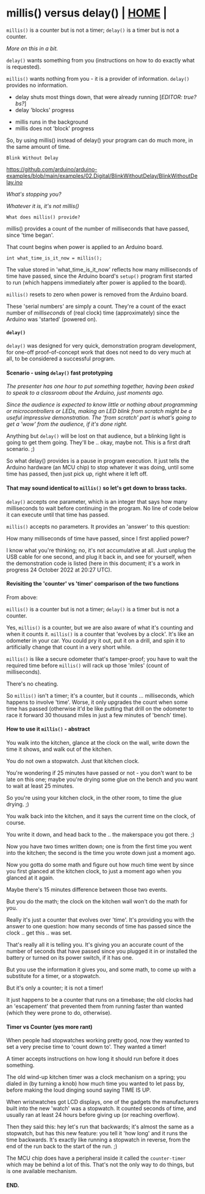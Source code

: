 # millis() versus delay() | [HOME](README.md) |

`millis()` is a counter but is not a timer;  `delay()` is a
timer but is not a counter.

<em>More on this in a bit.</em>


`delay()` wants something from you (instructions on how to do
exactly what is requested).

`millis()` wants nothing from you - it is a provider of
information.  `delay()` provides no information.


<ul>
 <li> delay shuts most things down, that were already running [<em>EDITOR: true? bs?</em>]
 <li> delay 'blocks' progress
</ul>
<p>
<ul>
 <li> millis runs in the background
 <li> millis does not 'block' progress
</ul>

So, by using millis() instead of delay() your program can do
much more, in the same amount of time.



`Blink Without Delay`

  https://github.com/arduino/arduino-examples/blob/main/examples/02.Digital/BlinkWithoutDelay/BlinkWithoutDelay.ino



*What's stopping you?*

*Whatever it is, it's not millis()*


`What does millis() provide?`

millis() provides a count of the number of milliseconds that
have passed, since 'time began'.

That count begins when power is applied to an Arduino board.

```
int what_time_is_it_now = millis();
```

The value stored in 'what_time_is_it_now' reflects how many
milliseconds of time have passed, since the Arduino board's
`setup()` program first started to run (which happens immediately
after power is applied to the board).

`millis()` resets to zero when power is removed from the Arduino
board.

These 'serial numbers' are simply a count.  They're a count
of the exact number of *milliseconds* of (real clock) time
(approximately) since the Arduino was 'started' (powered on).


#### `delay()`

`delay()` was designed for very quick, demonstration program
development, for one-off proof-of-concept work that does not need
to do very much at all, to be considered a successful program.


#### Scenario - using `delay()` fast prototyping

<em>The presenter has one hour to put something together, having been
asked to speak to a classroom about the Arduino, just moments ago.</em>

<em>Since the audience is expected to know little or nothing about
programming or microcontrollers or LEDs, making an LED blink from
scratch might be a useful impressive demonstration.  The 'from
scratch' part is what's going to get a 'wow' from the audience,
if it's done right.</em>

Anything but `delay()` will be lost on that audience, but a
blinking light is going to get them going.  They'll be .. okay,
maybe not.  This is a first draft scenario. ;)

So what delay() provides is a pause in program execution. It
just tells the Arduino hardware (an MCU chip) to stop whatever
it was doing, until some time has passed, then just pick up,
right where it left off.


#### That may sound identical to `millis()` so let's get down to brass tacks.

`delay()` accepts one parameter, which is an integer that says
how many milliseconds to wait before continuing in the program.
No line of code below it can execute until that time has passed.

`millis()` accepts no parameters.  It provides an 'answer'
to this question:

How many milliseconds of time have passed, since I first applied
power?

I know what you're thinking; no, it's not accumulative at all.
Just unplug the USB cable for one second, and plug it back in,
and see for yourself, when the demonstration code is listed
(here in this document; it's a work in progress 24 October 2022
at 20:27 UTC).


#### Revisiting the 'counter' vs 'timer' comparison of the two functions

From above:

`millis()` is a counter but is not a timer;  `delay()` is a
timer but is not a counter.

Yes, `millis()` is a counter, but we are also aware of what it's
counting and when it counts it.  `millis()` is a counter that
'evolves by a clock'.  It's like an odometer in your car.
You could pry it out, put it on a drill, and spin it to
artificially change that count in a very short while.

`millis()` is like a secure odometer that's tamper-proof; you
have to wait the required time before `millis()` will rack up
those 'miles' (count of milliseconds).

There's no cheating.

So `millis()` isn't a timer; it's a counter, but it counts
&hellip; milliseconds, which happens to involve 'time'.  Worse, it only
upgrades the count when some time has passed (otherwise it'd be
like putting that drill on the odometer to race it forward 30
thousand miles in just a few minutes of 'bench' time).


#### How to use it `millis()` - abstract

You walk into the kitchen, glance at the clock on the wall,
write down the time it shows, and walk out of the kitchen.

You do not own a stopwatch.  Just that kitchen clock.

You're wondering if 25 minutes have passed or not - you don't
want to be late on this one; maybe you're drying some glue on
the bench and you want to wait at least 25 minutes.

So you're using your kitchen clock, in the other room, to time
the glue drying. ;)

You walk back into the kitchen, and it says the current time on
the clock, of course.

You write it down, and head back to the .. the makerspace you
got there. ;)

Now you have two times written down; one is from the first time
you went into the kitchen; the second is the time you wrote down
just a moment ago.

Now you gotta do some math and figure out how much time went by
since you first glanced at the kitchen clock, to just a moment
ago when you glanced at it again.

Maybe there's 15 minutes difference between those two events.

But you do the math; the clock on the kitchen wall won't do the
math for you.

Really it's just a counter that evolves over 'time'.  It's
providing you with the answer to one question: how many seconds
of time has passed since the clock
 .. get this .. was set.

That's really all it is telling you.  It's giving you an accurate
count of the number of seconds that have passed since you plugged
it in or installed the battery or turned on its power switch,
if it has one.

But you use the information it gives you, and some math, to come
up with a substitute for a timer, or a stopwatch.

But it's only a counter; it is not a timer!

It just happens to be a counter that runs on a timebase; the
old clocks had an 'escapement' that prevented them from running
faster than wanted (which they were prone to do, otherwise).


#### Timer vs Counter (yes more rant)

When people had stopwatches working pretty good, now they wanted
to set a very precise time to 'count down to'.  They wanted
a timer!

A timer accepts instructions on how long it should run before
it does something.

The old wind-up kitchen timer was a clock mechanism on a spring;
you dialed in (by turning a knob) how much time you wanted to let
pass by, before making the loud dinging sound saying TIME IS UP.

When wristwatches got LCD displays, one of the gadgets the
manufacturers built into the new 'watch' was a stopwatch.
It counted seconds of time, and usually ran at least 24 hours
before giving up (or reaching overflow).

Then they said this: hey let's run that backwards; it's almost
the same as a stopwatch, but has this new feature: you tell it
'how long' and it runs the time backwards.  It's exactly like
running a stopwatch in reverse, from the end of the run back to
the start of the run. ;)

The MCU chip does have a peripheral inside it called the
`counter-timer` which may be behind a lot of this.  That's not
the only way to do things, but is one available mechanism.


#### END.
